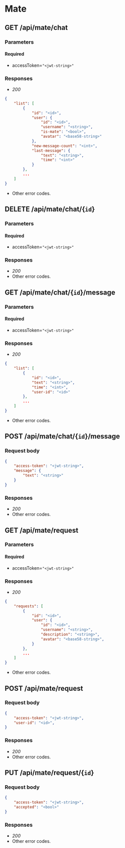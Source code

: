 # Mate

## GET /api/mate/chat

### Parameters
#### Required
- accessToken=`"<jwt-string>"`

### Responses
- *200*
```json
{
    "list": [
        {
            "id": "<id>",
            "user": {
                "id": "<id>",
                "username": "<string>",
                "is-mate": "<bool>",
                "avatar": "<base58-string>"
            },
            "new-message-count": "<int>",
            "last-message": {
                "text": "<string>",
                "time": "<int>"
            }
        },
        ...
    ]
}
```
- Other error codes.

## DELETE /api/mate/chat/{`id`}

### Parameters
#### Required
- accessToken=`"<jwt-string>"`

### Responses
- *200*
- Other error codes.

<!-- -------------------------------------------- -->

## GET /api/mate/chat/{`id`}/message

### Parameters
#### Required
- accessToken=`"<jwt-string>"`

### Responses
- *200*
```json
{
    "list": [
        {
            "id": "<id>",
            "text": "<string>",
            "time": "<int>",
            "user-id": "<id>"
        },
        ...
    ]
}
```
- Other error codes.

## POST /api/mate/chat/{`id`}/message

### Request body
```json
{
    "access-token": "<jwt-string>",
    "message": {
        "text": "<string>"
    }
}
```

### Responses
- *200*
- Other error codes.

<!-- -------------------------------------------- -->

## GET /api/mate/request

### Parameters
#### Required
- accessToken=`"<jwt-string>"`

### Responses
- *200*
```json
{
    "requests": [
        {
            "id": "<id>",
            "user": {
                "id": "<id>",
                "username": "<string>",
                "description": "<string>",
                "avatar": "<base58-string>",
            }
        },
        ...
    ]
}
```
- Other error codes.

## POST /api/mate/request

### Request body
```json
{
    "access-token": "<jwt-string>",
    "user-id": "<id>",
}
```

### Responses
- *200*
- Other error codes.

## PUT /api/mate/request/{`id`}

### Request body
```json
{
    "access-token": "<jwt-string>",
    "accepted": "<bool>"
}
```

### Responses
- *200*
- Other error codes.
